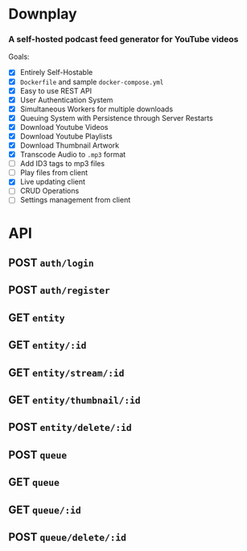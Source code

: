# Downplay

### A self-hosted podcast feed generator for YouTube videos

Goals:

- [x] Entirely Self-Hostable
- [x] `Dockerfile` and sample `docker-compose.yml`
- [x] Easy to use REST API
- [x] User Authentication System
- [x] Simultaneous Workers for multiple downloads
- [x] Queuing System with Persistence through Server Restarts
- [x] Download Youtube Videos
- [x] Download Youtube Playlists
- [x] Download Thumbnail Artwork
- [x] Transcode Audio to `.mp3` format
- [ ] Add ID3 tags to mp3 files
- [ ] Play files from client
- [x] Live updating client
- [ ] CRUD Operations
- [ ] Settings management from client

# API

## POST `auth/login`

## POST `auth/register`

## GET `entity`

## GET `entity/:id`

## GET `entity/stream/:id`

## GET `entity/thumbnail/:id`

## POST `entity/delete/:id`

## POST `queue`

## GET `queue`

## GET `queue/:id`

## POST `queue/delete/:id`
